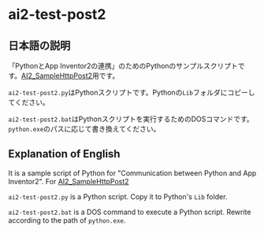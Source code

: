 # ai2-test-post2

## 日本語の説明

「PythonとApp Inventor2の連携」のためのPythonのサンプルスクリプトです。[AI2_SampleHttpPost2](https://github.com/WAKU-TAKE-A/AI2_SampleHttpPost2)用です。

`ai2-test-post2.py`はPythonスクリプトです。Pythonの`Lib`フォルダにコピーしてください。

`ai2-test-post2.bat`はPythonスクリプトを実行するためのDOSコマンドです。`python.exe`のパスに応じて書き換えてください。

## Explanation of English

It is a sample script of Python for "Communication between Python and App Inventor2". For [AI2_SampleHttpPost2](https://github.com/WAKU-TAKE-A/AI2_SampleHttpPost2)

`ai2-test-post2.py` is a Python script. Copy it to Python's `Lib` folder.

`ai2-test-post2.bat` is a DOS command to execute a Python script. Rewrite according to the path of `python.exe`.

